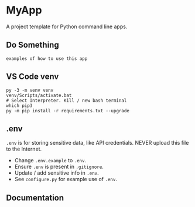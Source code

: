 # MyApp

A project template for Python command line apps.


## Do Something

```
examples of how to use this app
```

## VS Code venv

```
py -3 -m venv venv
venv/Scripts/activate.bat
# Select Interpreter. Kill / new bash terminal
which pip3
py -m pip install -r requirements.txt --upgrade
```

## .env

`.env` is for storing sensitive data, like API credentials. NEVER upload this file to the Internet. 

* Change `.env.example` to `.env`.
* Ensure `.env` is present in `.gitignore`.
* Update / add sensitive info in `.env`. 
* See `configure.py` for example use of `.env`. 

## Documentation


